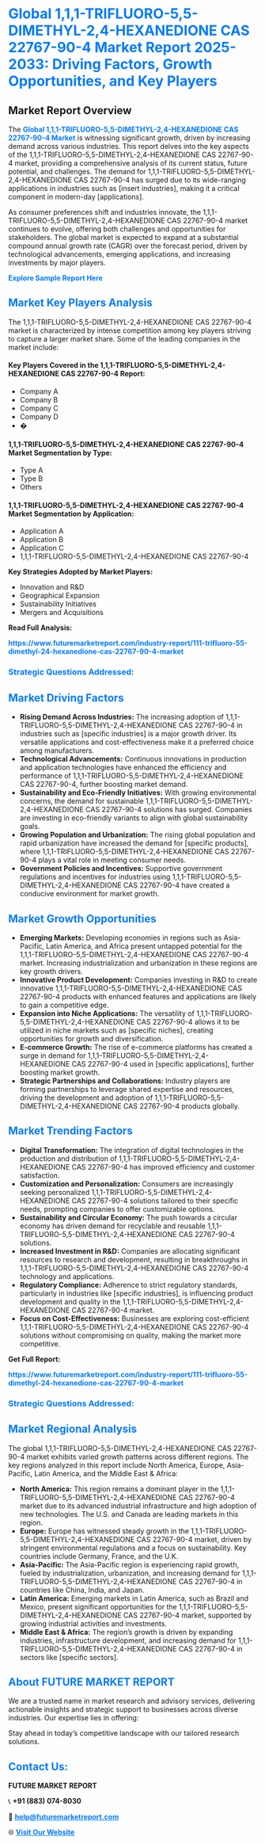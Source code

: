 <h1 style="color: #007BFF;">Global 1,1,1-TRIFLUORO-5,5-DIMETHYL-2,4-HEXANEDIONE CAS 22767-90-4 Market Report 2025-2033: Driving Factors, Growth Opportunities, and Key Players</h1>

<section id="overview">
<h2>Market Report Overview</h2>
<p>The <a href="https://www.futuremarketreport.com/industry-report/111-trifluoro-55-dimethyl-24-hexanedione-cas-22767-90-4-market" style="color: #007BFF; text-decoration: none;"><strong>Global 1,1,1-TRIFLUORO-5,5-DIMETHYL-2,4-HEXANEDIONE CAS 22767-90-4 Market</strong></a> is witnessing significant growth, driven by increasing demand across various industries. This report delves into the key aspects of the 1,1,1-TRIFLUORO-5,5-DIMETHYL-2,4-HEXANEDIONE CAS 22767-90-4 market, providing a comprehensive analysis of its current status, future potential, and challenges. The demand for 1,1,1-TRIFLUORO-5,5-DIMETHYL-2,4-HEXANEDIONE CAS 22767-90-4 has surged due to its wide-ranging applications in industries such as [insert industries], making it a critical component in modern-day [applications].</p>
<p>As consumer preferences shift and industries innovate, the 1,1,1-TRIFLUORO-5,5-DIMETHYL-2,4-HEXANEDIONE CAS 22767-90-4 market continues to evolve, offering both challenges and opportunities for stakeholders. The global market is expected to expand at a substantial compound annual growth rate (CAGR) over the forecast period, driven by technological advancements, emerging applications, and increasing investments by major players.</p>
</section>

<section id="overview">
<p><a href="https://www.futuremarketreport.com/request-sample/reportId=120034" style="color: #007BFF; text-decoration: none;"><strong>Explore Sample Report Here</strong></a></p>
</section>

<section id="key-players">
<h2 style="color: #007BFF;">Market Key Players Analysis</h2>
<p>The 1,1,1-TRIFLUORO-5,5-DIMETHYL-2,4-HEXANEDIONE CAS 22767-90-4 market is characterized by intense competition among key players striving to capture a larger market share. Some of the leading companies in the market include:</p>
<h4>Key Players Covered in the 1,1,1-TRIFLUORO-5,5-DIMETHYL-2,4-HEXANEDIONE CAS 22767-90-4 Report:</h4>
<ul><li>Company A</li><li>Company B</li><li>Company C</li><li>Company D</li><li>�</li></ul>
<h4>1,1,1-TRIFLUORO-5,5-DIMETHYL-2,4-HEXANEDIONE CAS 22767-90-4 Market Segmentation by Type:</h4>
<ul><li>Type A</li><li>Type B</li><li>Others</li></ul>

<h4>1,1,1-TRIFLUORO-5,5-DIMETHYL-2,4-HEXANEDIONE CAS 22767-90-4 Market Segmentation by Application:</h4>
<ul><li>Application A</li><li>Application B</li><li>Application C</li><li>1,1,1-TRIFLUORO-5,5-DIMETHYL-2,4-HEXANEDIONE CAS 22767-90-4</li></ul>
<p><strong>Key Strategies Adopted by Market Players:</strong></p>
<ul>
<li>Innovation and R&D</li>
<li>Geographical Expansion</li>
<li>Sustainability Initiatives</li>
<li>Mergers and Acquisitions</li>
</ul>
</section>

<section>
<p><strong>Read Full Analysis: </strong></p><a href="https://www.futuremarketreport.com/industry-report/111-trifluoro-55-dimethyl-24-hexanedione-cas-22767-90-4-market" style="color: #007BFF; text-decoration: none;"><strong>https://www.futuremarketreport.com/industry-report/111-trifluoro-55-dimethyl-24-hexanedione-cas-22767-90-4-market</strong></a>
<h3 style="color: #007BFF;">Strategic Questions Addressed:</h3>
</section>

<section id="driving-factors">
<h2 style="color: #007BFF;">Market Driving Factors</h2>
<ul>
<li><strong>Rising Demand Across Industries:</strong> The increasing adoption of 1,1,1-TRIFLUORO-5,5-DIMETHYL-2,4-HEXANEDIONE CAS 22767-90-4 in industries such as [specific industries] is a major growth driver. Its versatile applications and cost-effectiveness make it a preferred choice among manufacturers.</li>
<li><strong>Technological Advancements:</strong> Continuous innovations in production and application technologies have enhanced the efficiency and performance of 1,1,1-TRIFLUORO-5,5-DIMETHYL-2,4-HEXANEDIONE CAS 22767-90-4, further boosting market demand.</li>
<li><strong>Sustainability and Eco-Friendly Initiatives:</strong> With growing environmental concerns, the demand for sustainable 1,1,1-TRIFLUORO-5,5-DIMETHYL-2,4-HEXANEDIONE CAS 22767-90-4 solutions has surged. Companies are investing in eco-friendly variants to align with global sustainability goals.</li>
<li><strong>Growing Population and Urbanization:</strong> The rising global population and rapid urbanization have increased the demand for [specific products], where 1,1,1-TRIFLUORO-5,5-DIMETHYL-2,4-HEXANEDIONE CAS 22767-90-4 plays a vital role in meeting consumer needs.</li>
<li><strong>Government Policies and Incentives:</strong> Supportive government regulations and incentives for industries using 1,1,1-TRIFLUORO-5,5-DIMETHYL-2,4-HEXANEDIONE CAS 22767-90-4 have created a conducive environment for market growth.</li>
</ul>
</section>

<section id="growth-opportunities">
<h2 style="color: #007BFF;">Market Growth Opportunities</h2>
<ul>
<li><strong>Emerging Markets:</strong> Developing economies in regions such as Asia-Pacific, Latin America, and Africa present untapped potential for the 1,1,1-TRIFLUORO-5,5-DIMETHYL-2,4-HEXANEDIONE CAS 22767-90-4 market. Increasing industrialization and urbanization in these regions are key growth drivers.</li>
<li><strong>Innovative Product Development:</strong> Companies investing in R&D to create innovative 1,1,1-TRIFLUORO-5,5-DIMETHYL-2,4-HEXANEDIONE CAS 22767-90-4 products with enhanced features and applications are likely to gain a competitive edge.</li>
<li><strong>Expansion into Niche Applications:</strong> The versatility of 1,1,1-TRIFLUORO-5,5-DIMETHYL-2,4-HEXANEDIONE CAS 22767-90-4 allows it to be utilized in niche markets such as [specific niches], creating opportunities for growth and diversification.</li>
<li><strong>E-commerce Growth:</strong> The rise of e-commerce platforms has created a surge in demand for 1,1,1-TRIFLUORO-5,5-DIMETHYL-2,4-HEXANEDIONE CAS 22767-90-4 used in [specific applications], further boosting market growth.</li>
<li><strong>Strategic Partnerships and Collaborations:</strong> Industry players are forming partnerships to leverage shared expertise and resources, driving the development and adoption of 1,1,1-TRIFLUORO-5,5-DIMETHYL-2,4-HEXANEDIONE CAS 22767-90-4 products globally.</li>
</ul>
</section>

<section id="trending-factors">
<h2 style="color: #007BFF;">Market Trending Factors</h2>
<ul>
<li><strong>Digital Transformation:</strong> The integration of digital technologies in the production and distribution of 1,1,1-TRIFLUORO-5,5-DIMETHYL-2,4-HEXANEDIONE CAS 22767-90-4 has improved efficiency and customer satisfaction.</li>
<li><strong>Customization and Personalization:</strong> Consumers are increasingly seeking personalized 1,1,1-TRIFLUORO-5,5-DIMETHYL-2,4-HEXANEDIONE CAS 22767-90-4 solutions tailored to their specific needs, prompting companies to offer customizable options.</li>
<li><strong>Sustainability and Circular Economy:</strong> The push towards a circular economy has driven demand for recyclable and reusable 1,1,1-TRIFLUORO-5,5-DIMETHYL-2,4-HEXANEDIONE CAS 22767-90-4 solutions.</li>
<li><strong>Increased Investment in R&D:</strong> Companies are allocating significant resources to research and development, resulting in breakthroughs in 1,1,1-TRIFLUORO-5,5-DIMETHYL-2,4-HEXANEDIONE CAS 22767-90-4 technology and applications.</li>
<li><strong>Regulatory Compliance:</strong> Adherence to strict regulatory standards, particularly in industries like [specific industries], is influencing product development and quality in the 1,1,1-TRIFLUORO-5,5-DIMETHYL-2,4-HEXANEDIONE CAS 22767-90-4 market.</li>
<li><strong>Focus on Cost-Effectiveness:</strong> Businesses are exploring cost-efficient 1,1,1-TRIFLUORO-5,5-DIMETHYL-2,4-HEXANEDIONE CAS 22767-90-4 solutions without compromising on quality, making the market more competitive.</li>
</ul>
</section>

<section>
<p><strong>Get Full Report: </strong></p><a href="https://www.futuremarketreport.com/industry-report/111-trifluoro-55-dimethyl-24-hexanedione-cas-22767-90-4-market" style="color: #007BFF; text-decoration: none;"><strong>https://www.futuremarketreport.com/industry-report/111-trifluoro-55-dimethyl-24-hexanedione-cas-22767-90-4-market</strong></a>
<h3 style="color: #007BFF;">Strategic Questions Addressed:</h3>
</section>


<section id="regional-analysis">
<h2 style="color: #007BFF;">Market Regional Analysis</h2>
<p>The global 1,1,1-TRIFLUORO-5,5-DIMETHYL-2,4-HEXANEDIONE CAS 22767-90-4 market exhibits varied growth patterns across different regions. The key regions analyzed in this report include North America, Europe, Asia-Pacific, Latin America, and the Middle East & Africa:</p>
<ul>
<li><strong>North America:</strong> This region remains a dominant player in the 1,1,1-TRIFLUORO-5,5-DIMETHYL-2,4-HEXANEDIONE CAS 22767-90-4 market due to its advanced industrial infrastructure and high adoption of new technologies. The U.S. and Canada are leading markets in this region.</li>
<li><strong>Europe:</strong> Europe has witnessed steady growth in the 1,1,1-TRIFLUORO-5,5-DIMETHYL-2,4-HEXANEDIONE CAS 22767-90-4 market, driven by stringent environmental regulations and a focus on sustainability. Key countries include Germany, France, and the U.K.</li>
<li><strong>Asia-Pacific:</strong> The Asia-Pacific region is experiencing rapid growth, fueled by industrialization, urbanization, and increasing demand for 1,1,1-TRIFLUORO-5,5-DIMETHYL-2,4-HEXANEDIONE CAS 22767-90-4 in countries like China, India, and Japan.</li>
<li><strong>Latin America:</strong> Emerging markets in Latin America, such as Brazil and Mexico, present significant opportunities for the 1,1,1-TRIFLUORO-5,5-DIMETHYL-2,4-HEXANEDIONE CAS 22767-90-4 market, supported by growing industrial activities and investments.</li>
<li><strong>Middle East & Africa:</strong> The region’s growth is driven by expanding industries, infrastructure development, and increasing demand for 1,1,1-TRIFLUORO-5,5-DIMETHYL-2,4-HEXANEDIONE CAS 22767-90-4 in sectors like [specific sectors].</li>
</ul>
</section>

<footer>
<h2 style="color: #007BFF;">About FUTURE MARKET REPORT</h2>
<p>We are a trusted name in market research and advisory services, delivering actionable insights and strategic support to businesses across diverse industries. Our expertise lies in offering:</p>

<p>Stay ahead in today’s competitive landscape with our tailored research solutions.</p>

<h2 style="color: #007BFF;">Contact Us:</h2>
<p><strong>FUTURE MARKET REPORT</strong></p>
<p>📞 <strong>+91 (883) 074-8030</strong></p>
<p>📧 <strong><a href="mailto:help@futuremarketreport.com" style="color: #007BFF;">help@futuremarketreport.com</a></strong></p>
<p>🌐 <strong><a href="https://www.futuremarketreport.com/" style="color: #007BFF;">Visit Our Website</a></strong></p>
</footer>